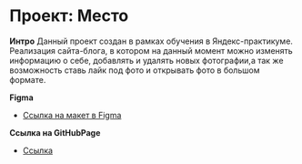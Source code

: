 # Проект: Место

**Интро**
Данный проект создан в рамках обучения в Яндекс-практикуме. Реализация сайта-блога, в котором на данный момент можно изменять информацию о себе, добавлять и удалять новых фотографии,а так же возможность ставь лайк под фото и открывать фото в большом формате.

**Figma**

* [Ссылка на макет в Figma](https://www.figma.com/file/2cn9N9jSkmxD84oJik7xL7/JavaScript.-Sprint-4?node-id=0%3A1)

**Ссылка на GitHubPage**

* [Ссылка](https://iuliiaboldyreva.github.io/mesto-project-ff/)
